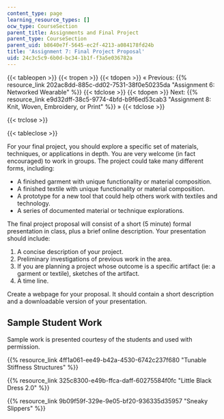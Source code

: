 ```yaml
---
content_type: page
learning_resource_types: []
ocw_type: CourseSection
parent_title: Assignments and Final Project
parent_type: CourseSection
parent_uid: b8640e7f-5645-ec2f-4213-a084178fd24b
title: 'Assignment 7: Final Project Proposal'
uid: 24c3c5c9-6b0d-bc34-1b1f-f3a5e036782a
---
```


{{< tableopen >}}
{{< tropen >}}
{{< tdopen >}}
« Previous: {{% resource_link 202ac8dd-885c-dd02-7531-38f0e50235da "Assignment 6: Networked Wearable" %}}
{{< tdclose >}}
{{< tdopen >}}
Next: {{% resource_link e9d32dff-38c5-9774-4bfd-b9f6ed53cab3 "Assignment 8: Knit, Woven, Embroidery, or Print" %}} »
{{< tdclose >}}

{{< trclose >}}

{{< tableclose >}}

For your final project, you should explore a specific set of materials, techniques, or applications in depth. You are very welcome (in fact encouraged) to work in groups. The project could take many different forms, including:

*   A finished garment with unique functionality or material composition.
*   A finished textile with unique functionality or material composition.
*   A prototype for a new tool that could help others work with textiles and technology.
*   A series of documented material or technique explorations.

The final project proposal will consist of a short (5 minute) formal presentation in class, plus a brief online description. Your presentation should include:

1.  A concise description of your project.
2.  Preliminary investigations of previous work in the area.
3.  If you are planning a project whose outcome is a specific artifact (ie: a garment or textile), sketches of the artifact.
4.  A time line.

Create a webpage for your proposal. It should contain a short description and a downloadable version of your presentation.

Sample Student Work
-------------------

Sample work is presented courtesy of the students and used with permission.

{{% resource_link 4ff1a061-ee49-b42a-4530-6742c237f680 "Tunable Stiffness Structures" %}}

{{% resource_link 325c8300-e49b-ffca-daff-60275584f0fc "Little Black Dress 2.0" %}}

{{% resource_link 9b09f59f-329e-9e05-bf20-936335d35957 "Sneaky Slippers" %}}